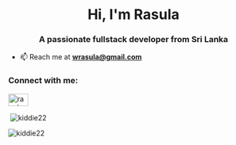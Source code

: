 <h1 align="center">Hi, I'm Rasula</h1>
<h3 align="center">A passionate fullstack developer from Sri Lanka</h3>

- 📫 Reach me at **wrasula@gmail.com**

<h3 align="left">Connect with me:</h3>
<p align="left">
<a href="https://linkedin.com/in/rasula-yadithya" target="blank"><img align="center" src="https://raw.githubusercontent.com/rahuldkjain/github-profile-readme-generator/master/src/images/icons/Social/linked-in-alt.svg" alt="rasula-yadithya" height="25" width="40" /></a>
</p>

<p>&nbsp;<img align="center" src="https://github-readme-stats.vercel.app/api?username=kiddie22&show_icons=true&locale=en&theme=radical" alt="kiddie22" /></p>

<p><img align="center" src="https://github-readme-streak-stats.herokuapp.com/?user=kiddie22&theme=radical" alt="kiddie22" /></p>
